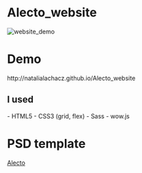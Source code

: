 # Alecto_website
<img src="https://symu.co/image/pngsxqxamkx/1440/10000/fit/original/95/jpg/" alt="website_demo">

<h1>Demo</h1>
http://natalialachacz.github.io/Alecto_website

<h2>I used</h2>
- HTML5
- CSS3 (grid, flex)
- Sass
- wow.js

<h1>PSD template</h1>
<a href="https://symu.co/freebies/templates-4/alecto-psd-template/">Alecto</a>
